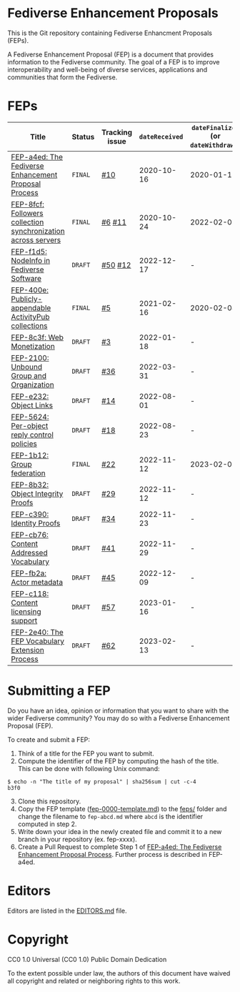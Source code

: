 # Fediverse Enhancement Proposals

This is the Git repository containing Fediverse Enhancment Proposals (FEPs).

A Fediverse Enhancement Proposal (FEP) is a document that provides information to the Fediverse community. The goal of a FEP is to improve interoperability and well-being of diverse services, applications and communities that form the Fediverse.

# FEPs

<!-- TODO: This table is not CommonMark (as specified by FEP-a4ed) and requires maintenance. It should be replaced by a dynamically created table. -->

| Title                                                                               | Status  | Tracking issue                                                                              | `dateReceived` | `dateFinalized` (or `dateWithdrawn`) |
| ---                                                                                 | ---     | -----                                                                                       | -------        | ------                               |
| [FEP-a4ed: The Fediverse Enhancement Proposal Process](./feps/fep-a4ed.md)          | `FINAL` | [#10](https://git.activitypub.dev/ActivityPubDev/Fediverse-Enhancement-Proposals/issues/10) | 2020-10-16     | 2020-01-18                           |
| [FEP-8fcf: Followers collection synchronization across servers](./feps/fep-8fcf.md) | `FINAL` | [#6](https://codeberg.org/fediverse/fep/issues/6) [#11](https://git.activitypub.dev/ActivityPubDev/Fediverse-Enhancement-Proposals/issues/11) | 2020-10-24     | 2022-02-07                                    |
| [FEP-f1d5: NodeInfo in Fediverse Software](./feps/fep-f1d5.md)                      | `DRAFT` | [#50](https://codeberg.org/fediverse/fep/issues/50) [#12](https://git.activitypub.dev/ActivityPubDev/Fediverse-Enhancement-Proposals/issues/12) | 2022-12-17     | -                                    |
| [FEP-400e: Publicly-appendable ActivityPub collections](./feps/fep-400e.md)         | `FINAL` | [#5](https://codeberg.org/fediverse/fep/issues/5)                                       | 2021-02-16     | 2020-02-04                           |
| [FEP-8c3f: Web Monetization](./feps/fep-8c3f.md) | `DRAFT` | [#3](https://codeberg.org/fediverse/fep/issues/3) | 2022-01-18     | -                                    |
| [FEP-2100: Unbound Group and Organization](./feps/fep-2100.md) | `DRAFT` | [#36](https://codeberg.org/fediverse/fep/issues/36) | 2022-03-31 | - |
| [FEP-e232: Object Links](./feps/fep-e232.md) | `DRAFT` | [#14](https://codeberg.org/fediverse/fep/issues/14) | 2022-08-01 | - |
| [FEP-5624: Per-object reply control policies](./feps/fep-5624.md) | `DRAFT` | [#18](https://codeberg.org/fediverse/fep/issues/18) | 2022-08-23 | - |
| [FEP-1b12: Group federation](./feps/fep-1b12.md) | `FINAL` | [#22](https://codeberg.org/fediverse/fep/issues/22) | 2022-11-12 | 2023-02-09 |
| [FEP-8b32: Object Integrity Proofs](./feps/fep-8b32.md) | `DRAFT` | [#29](https://codeberg.org/fediverse/fep/issues/29) | 2022-11-12 | - |
| [FEP-c390: Identity Proofs](./feps/fep-c390.md) | `DRAFT` | [#34](https://codeberg.org/fediverse/fep/issues/34) | 2022-11-23 | - |
| [FEP-cb76: Content Addressed Vocabulary](./feps/fep-cb76.md) | `DRAFT` | [#41](https://codeberg.org/fediverse/fep/issues/41) | 2022-11-29 | - |
| [FEP-fb2a: Actor metadata](./feps/fep-fb2a.md) | `DRAFT` | [#45](https://codeberg.org/fediverse/fep/issues/45) | 2022-12-09 | - |
| [FEP-c118: Content licensing support](./feps/fep-c118.md) | `DRAFT` | [#57](https://codeberg.org/fediverse/fep/issues/57) | 2023-01-16 | - |
| [FEP-2e40: The FEP Vocabulary Extension Process](./feps/fep-2e40.md) | `DRAFT` | [#62](https://codeberg.org/fediverse/fep/issues/62) | 2023-02-13 | - |

# Submitting a FEP

Do you have an idea, opinion or information that you want to share with the wider Fediverse community? You may do so with a Fediverse Enhancement Proposal (FEP).

To create and submit a FEP:

1. Think of a title for the FEP you want to submit.
2. Compute the identifier of the FEP by computing the hash of the title. This can be done with following Unix command:
```
$ echo -n "The title of my proposal" | sha256sum | cut -c-4
b3f0
```
3. Clone this repository.
4. Copy the FEP template ([fep-0000-template.md](./fep-0000-template.md)) to the [feps/](feps/) folder and change the filename to `fep-abcd.md` where `abcd` is the identifier computed in step 2.
5. Write down your idea in the newly created file and commit it to a new branch in your repository (ex. fep-xxxx).
6. Create a Pull Request to complete Step 1 of [FEP-a4ed: The Fediverse Enhancement Proposal Process](./feps/fep-a4ed.md). Further process is described in FEP-a4ed.

# Editors

Editors are listed in the [EDITORS.md](EDITORS.md) file.

# Copyright

CC0 1.0 Universal (CC0 1.0) Public Domain Dedication 

To the extent possible under law, the authors of this document have waived all copyright and related or neighboring rights to this work.
